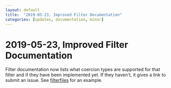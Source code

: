 ```yaml
---
layout: default
title:  "2019-05-23, Improved Filter Documentation"
categories: [updates, documentation, minor]
---
```


# 2019-05-23, Improved Filter Documentation

Filter documentation now lists what coercion types are supported
for that filter and if they have been implemented yet. If they haven't,
it gives a link to submit an issue. See
[filterfiles](https://docs.scpl.dev/actions/filterfiles) for an example.
